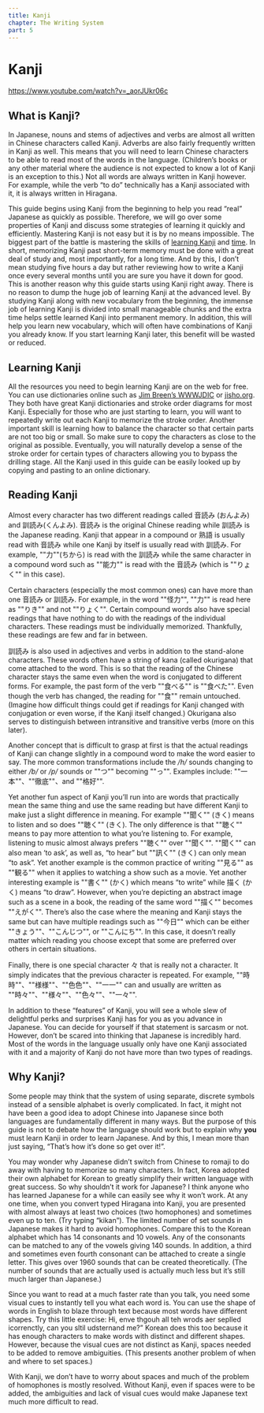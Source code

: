 ```yaml
---
title: Kanji
chapter: The Writing System
part: 5
---
```


# Kanji

https://www.youtube.com/watch?v=_aorJUkr06c

## What is Kanji?

In Japanese, nouns and stems of adjectives and verbs are almost all written in Chinese characters called Kanji. Adverbs are also fairly frequently written in Kanji as well. This means that you will need to learn Chinese characters to be able to read most of the words in the language. (Children’s books or any other material where the audience is not expected to know a lot of Kanji is an exception to this.) Not all words are always written in Kanji however. For example, while the verb “to do” technically has a Kanji associated with it, it is always written in Hiragana.

This guide begins using Kanji from the beginning to help you read “real” Japanese as quickly as possible. Therefore, we will go over some properties of Kanji and discuss some strategies of learning it quickly and efficiently. Mastering Kanji is not easy but it is by no means impossible. The biggest part of the battle is mastering the skills of <u>learning Kanji</u> and <u>time</u>. In short, memorizing Kanji past short-term memory must be done with a great deal of study and, most importantly, for a long time. And by this, I don’t mean studying five hours a day but rather reviewing how to write a Kanji once every several months until you are sure you have it down for good. This is another reason why this guide starts using Kanji right away. There is no reason to dump the huge job of learning Kanji at the advanced level. By studying Kanji along with new vocabulary from the beginning, the immense job of learning Kanji is divided into small manageable chunks and the extra time helps settle learned Kanji into permanent memory. In addition, this will help you learn new vocabulary, which will often have combinations of Kanji you already know. If you start learning Kanji later, this benefit will be wasted or reduced.

## Learning Kanji

All the resources you need to begin learning Kanji are on the web for free. You can use dictionaries online such as [Jim Breen’s WWWJDIC](http://www.csse.monash.edu.au/~jwb/wwwjdic.html) or [jisho.org](http://jisho.org/). They both have great Kanji dictionaries and stroke order diagrams for most Kanji. Especially for those who are just starting to learn, you will want to repeatedly write out each Kanji to memorize the stroke order. Another important skill is learning how to balance the character so that certain parts are not too big or small. So make sure to copy the characters as close to the original as possible. Eventually, you will naturally develop a sense of the stroke order for certain types of characters allowing you to bypass the drilling stage. All the Kanji used in this guide can be easily looked up by copying and pasting to an online dictionary.

## Reading Kanji

Almost every character has two different readings called 音読み (おんよみ) and 訓読み(くんよみ). 音読み is the original Chinese reading while 訓読み is the Japanese reading. Kanji that appear in a compound or 熟語 is usually read with 音読み while one Kanji by itself is usually read with 訓読み. For example, ""力""(ちから) is read with the 訓読み while the same character in a compound word such as ""能力"" is read with the 音読み (which is ""りょく"" in this case).

Certain characters (especially the most common ones) can have more than one 音読み or 訓読み. For example, in the word ""怪力"", ""力"" is read here as ""りき"" and not ""りょく"". Certain compound words also have special readings that have nothing to do with the readings of the individual characters. These readings must be individually memorized. Thankfully, these readings are few and far in between.

訓読み is also used in adjectives and verbs in addition to the stand-alone characters. These words often have a string of kana (called okurigana) that come attached to the word. This is so that the reading of the Chinese character stays the same even when the word is conjugated to different forms. For example, the past form of the verb ""食べる"" is ""食べた"". Even though the verb has changed, the reading for ""食"" remain untouched. (Imagine how difficult things could get if readings for Kanji changed with conjugation or even worse, if the Kanji itself changed.) Okurigana also serves to distinguish between intransitive and transitive verbs (more on this later).

Another concept that is difficult to grasp at first is that the actual readings of Kanji can change slightly in a compound word to make the word easier to say. The more common transformations include the _/h/_ sounds changing to either _/b/_ or _/p/_ sounds or ""つ"" becoming ""っ"". Examples include: ""一本""、""徹底""、and ""格好"".

Yet another fun aspect of Kanji you’ll run into are words that practically mean the same thing and use the same reading but have different Kanji to make just a slight difference in meaning. For example ""聞く"" (きく) means to listen and so does ""聴く"" (きく). The only difference is that ""聴く"" means to pay more attention to what you’re listening to. For example, listening to music almost always prefers ""聴く"" over ""聞く"". ""聞く"" can also mean ‘to ask’, as well as, “to hear” but ""訊く"" (きく) can only mean “to ask”. Yet another example is the common practice of writing ""見る"" as ""観る"" when it applies to watching a show such as a movie. Yet another interesting example is ""書く"" (かく) which means “to write” while 描く (かく) means “to draw”. However, when you’re depicting an abstract image such as a scene in a book, the reading of the same word ""描く"" becomes ""えがく"". There’s also the case where the meaning and Kanji stays the same but can have multiple readings such as ""今日"" which can be either ""きょう""、""こんじつ"", or ""こんにち"". In this case, it doesn’t really matter which reading you choose except that some are preferred over others in certain situations.

Finally, there is one special character 々 that is really not a character. It simply indicates that the previous character is repeated. For example, ""時時""、""様様""、""色色""、""一一"" can and usually are written as ""時々""、""様々""、""色々""、""一々"".

In addition to these “features” of Kanji, you will see a whole slew of delightful perks and surprises Kanji has for you as you advance in Japanese. You can decide for yourself if that statement is sarcasm or not. However, don’t be scared into thinking that Japanese is incredibly hard. Most of the words in the language usually only have one Kanji associated with it and a majority of Kanji do not have more than two types of readings.

## Why Kanji?

Some people may think that the system of using separate, discrete symbols instead of a sensible alphabet is overly complicated. In fact, it might not have been a good idea to adopt Chinese into Japanese since both languages are fundamentally different in many ways. But the purpose of this guide is not to debate how the language should work but to explain why **you** must learn Kanji in order to learn Japanese. And by this, I mean more than just saying, “That’s how it’s done so get over it!”.

You may wonder why Japanese didn’t switch from Chinese to romaji to do away with having to memorize so many characters. In fact, Korea adopted their own alphabet for Korean to greatly simplify their written language with great success. So why shouldn’t it work for Japanese? I think anyone who has learned Japanese for a while can easily see why it won’t work. At any one time, when you convert typed Hiragana into Kanji, you are presented with almost always at least two choices (two homophones) and sometimes even up to ten. (Try typing “kikan”). The limited number of set sounds in Japanese makes it hard to avoid homophones. Compare this to the Korean alphabet which has 14 consonants and 10 vowels. Any of the consonants can be matched to any of the vowels giving 140 sounds. In addition, a third and sometimes even fourth consonant can be attached to create a single letter. This gives over 1960 sounds that can be created theoretically. (The number of sounds that are actually used is actually much less but it’s still much larger than Japanese.)

Since you want to read at a much faster rate than you talk, you need some visual cues to instantly tell you what each word is. You can use the shape of words in English to blaze through text because most words have different shapes. Try this little exercise: Hi, enve thgouh all teh wrods aer seplled icorrenctly, can you sltil udsternand me?” Korean does this too because it has enough characters to make words with distinct and different shapes. However, because the visual cues are not distinct as Kanji, spaces needed to be added to remove ambiguities. (This presents another problem of when and where to set spaces.)

With Kanji, we don’t have to worry about spaces and much of the problem of homophones is mostly resolved. Without Kanji, even if spaces were to be added, the ambiguities and lack of visual cues would make Japanese text much more difficult to read.
